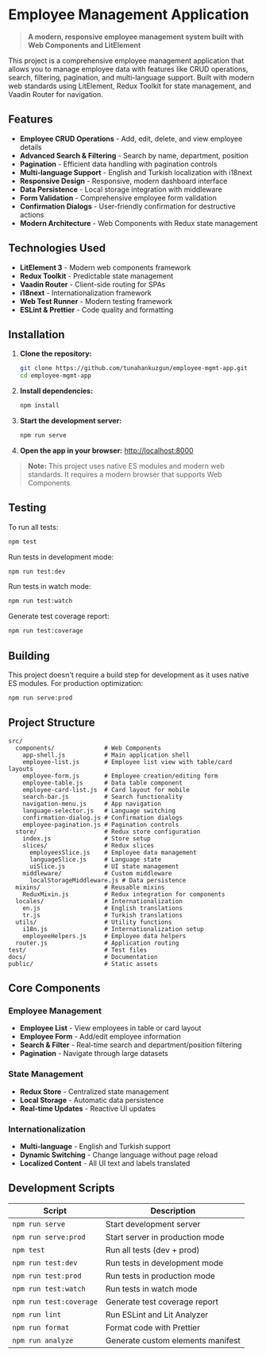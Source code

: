 # Employee Management Application

> **A modern, responsive employee management system built with Web Components and LitElement**

This project is a comprehensive employee management application that allows you to manage employee data with features like CRUD operations, search, filtering, pagination, and multi-language support. Built with modern web standards using LitElement, Redux Toolkit for state management, and Vaadin Router for navigation.

## Features

- **Employee CRUD Operations** - Add, edit, delete, and view employee details
- **Advanced Search & Filtering** - Search by name, department, position
- **Pagination** - Efficient data handling with pagination controls
- **Multi-language Support** - English and Turkish localization with i18next
- **Responsive Design** - Responsive, modern dashboard interface
- **Data Persistence** - Local storage integration with middleware
- **Form Validation** - Comprehensive employee form validation
- **Confirmation Dialogs** - User-friendly confirmation for destructive actions
- **Modern Architecture** - Web Components with Redux state management

## Technologies Used

- **LitElement 3** - Modern web components framework
- **Redux Toolkit** - Predictable state management
- **Vaadin Router** - Client-side routing for SPAs
- **i18next** - Internationalization framework
- **Web Test Runner** - Modern testing framework
- **ESLint & Prettier** - Code quality and formatting

## Installation

1. **Clone the repository:**

   ```sh
   git clone https://github.com/tunahankuzgun/employee-mgmt-app.git
   cd employee-mgmt-app
   ```

2. **Install dependencies:**

   ```sh
   npm install
   ```

3. **Start the development server:**

   ```sh
   npm run serve
   ```

4. **Open the app in your browser:**
   [http://localhost:8000](http://localhost:8000)

> **Note:** This project uses native ES modules and modern web standards. It requires a modern browser that supports Web Components.

## Testing

To run all tests:

```sh
npm test
```

Run tests in development mode:

```sh
npm run test:dev
```

Run tests in watch mode:

```sh
npm run test:watch
```

Generate test coverage report:

```sh
npm run test:coverage
```

## Building

This project doesn't require a build step for development as it uses native ES modules. For production optimization:

```sh
npm run serve:prod
```

## Project Structure

```
src/
  components/              # Web Components
    app-shell.js           # Main application shell
    employee-list.js       # Employee list view with table/card layouts
    employee-form.js       # Employee creation/editing form
    employee-table.js      # Data table component
    employee-card-list.js  # Card layout for mobile
    search-bar.js          # Search functionality
    navigation-menu.js     # App navigation
    language-selector.js   # Language switching
    confirmation-dialog.js # Confirmation dialogs
    employee-pagination.js # Pagination controls
  store/                   # Redux store configuration
    index.js               # Store setup
    slices/                # Redux slices
      employeesSlice.js    # Employee data management
      languageSlice.js     # Language state
      uiSlice.js           # UI state management
    middleware/            # Custom middleware
      localStorageMiddleware.js # Data persistence
  mixins/                  # Reusable mixins
    ReduxMixin.js          # Redux integration for components
  locales/                 # Internationalization
    en.js                  # English translations
    tr.js                  # Turkish translations
  utils/                   # Utility functions
    i18n.js                # Internationalization setup
    employeeHelpers.js     # Employee data helpers
  router.js                # Application routing
test/                      # Test files
docs/                      # Documentation
public/                    # Static assets
```

## Core Components

### Employee Management

- **Employee List** - View employees in table or card layout
- **Employee Form** - Add/edit employee information
- **Search & Filter** - Real-time search and department/position filtering
- **Pagination** - Navigate through large datasets

### State Management

- **Redux Store** - Centralized state management
- **Local Storage** - Automatic data persistence
- **Real-time Updates** - Reactive UI updates

### Internationalization

- **Multi-language** - English and Turkish support
- **Dynamic Switching** - Change language without page reload
- **Localized Content** - All UI text and labels translated

## Development Scripts

| Script                  | Description                       |
| ----------------------- | --------------------------------- |
| `npm run serve`         | Start development server          |
| `npm run serve:prod`    | Start server in production mode   |
| `npm test`              | Run all tests (dev + prod)        |
| `npm run test:dev`      | Run tests in development mode     |
| `npm run test:prod`     | Run tests in production mode      |
| `npm run test:watch`    | Run tests in watch mode           |
| `npm run test:coverage` | Generate test coverage report     |
| `npm run lint`          | Run ESLint and Lit Analyzer       |
| `npm run format`        | Format code with Prettier         |
| `npm run analyze`       | Generate custom elements manifest |
